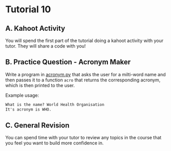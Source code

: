 # Tutorial 10

## A. Kahoot Activity

You will spend the first part of the tutorial doing a kahoot activity with your tutor. They will share a code with you!

## B. Practice Question - Acronym Maker

Write a program in [acronym.py](acronym.py) that asks the user for a milti-word name and then passes it to a function `acro` that returns the corresponding acronym, which is then printed to the user.

Example usage:
```txt
What is the name? World Health Organisation
It's acronym is WHO.
```

## C. General Revision

You can spend time with your tutor to review any topics in the course that you feel you want to build more confidence in.
